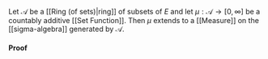 Let $\mathcal{A}$ be a [[Ring (of sets)|ring]] of subsets of $E$ and let $\mu:\mathcal{A}\to[0,\infty]$ be a countably additive [[Set Function]]. Then $\mu$ extends to a [[Measure]] on the [[sigma-algebra]] generated by $\mathcal{A}$.

#### Proof
